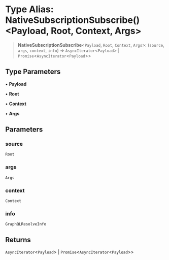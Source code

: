 # Type Alias: NativeSubscriptionSubscribe()\<Payload, Root, Context, Args\>

> **NativeSubscriptionSubscribe**\<`Payload`, `Root`, `Context`, `Args`\>: (`source`, `args`, `context`, `info`) => `AsyncIterator`\<`Payload`\> \| `Promise`\<`AsyncIterator`\<`Payload`\>\>

## Type Parameters

• **Payload**

• **Root**

• **Context**

• **Args**

## Parameters

### source

`Root`

### args

`Args`

### context

`Context`

### info

`GraphQLResolveInfo`

## Returns

`AsyncIterator`\<`Payload`\> \| `Promise`\<`AsyncIterator`\<`Payload`\>\>
